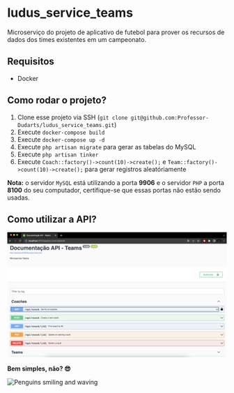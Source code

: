 # ludus_service_teams
Microserviço do projeto de aplicativo de futebol para prover os recursos de dados dos times existentes em um campeonato.

## Requisitos
- Docker

## Como rodar o projeto?
1. Clone esse projeto via SSH (`git clone git@github.com:Professor-Dudarts/ludus_service_teams.git`)
2. Execute `docker-compose build`
2. Execute `docker-compose up -d`
3. Execute `php artisan migrate` para gerar as tabelas do MySQL
4. Execute `php artisan tinker`
5. Execute `Coach::factory()->count(10)->create();` e `Team::factory()->count(10)->create();` para gerar registros aleatóriamente

**Nota:** o servidor `MySQL` está utilizando a porta **9906** e o servidor `PHP` a porta **8100** do seu computador, certifique-se que essas portas não estão sendo usadas.

## Como utilizar a API?
![Print da tela inicial](inicio_api.png)

**Bem simples, não? 😎**

![Penguins smiling and waving](https://66.media.tumblr.com/tumblr_m374kvEJei1rqfhi2o1_500.gif)
